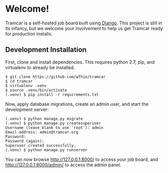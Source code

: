 # Welcome!

Tramcar is a self-hosted job board built using
[Django](https://www.djangoproject.com/).  This project is still in its infancy,
but we welcome your involvement to help us get Tramcar ready for production
installs.

## Development Installation

First, clone and install dependencies.  This requires python 2.7, pip, and
virtualenv to already be installed.

```
$ git clone https://github.com/wfhio/tramcar
$ cd tramcar
$ virtualenv .venv
$ source .venv/bin/activate
(.venv) $ pip install -r requirements.txt
```

Now, apply database migrations, create an admin user, and start the
development server:

```
(.venv) $ python manage.py migrate
(.venv) $ python manage.py createsuperuser
Username (leave blank to use 'root'): admin
Email address: admin@tramcar.org
Password:
Password (again):
Superuser created successfully.
(.venv) $ python manage.py runserver
```

You can now browse http://127.0.0.1:8000/ to access your job board, and
http://127.0.0.1:8000/admin/ to access the admin panel.
